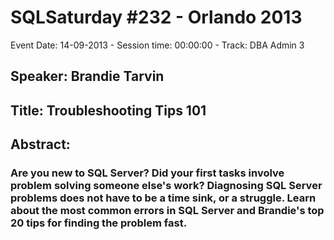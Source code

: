 # SQLSaturday #232 - Orlando 2013
Event Date: 14-09-2013 - Session time: 00:00:00 - Track: DBA Admin 3
## Speaker: Brandie Tarvin
## Title: Troubleshooting Tips 101
## Abstract:
### Are you new to SQL Server? Did your first tasks involve problem solving someone else's work? Diagnosing SQL Server problems does not have to be a time sink, or a struggle. Learn about the most common errors in SQL Server and Brandie's top 20 tips for finding the problem fast.

